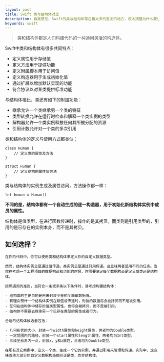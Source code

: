 ```yaml
---
layout: post
title: Swift 类与结构体对比
description: 自我感觉，Swift的类与结构体存在着太多的重复的地方，没太搞懂为什么要让这两个类型同时存在？
keywords: swift
---
```

> 类和结构体都是人们构建代码的一种通用灵活的构造体。

Swift中类和结构体有很多共同特点：

- 定义属性用于存储值
- 定义方法用于提供功能
- 定义附属脚本用于访问值
- 定义构造器用于生成初始化值
- 通过扩展以增加默认实现的功能
- 符合协议以对某类提供标准功能

与结构体相比，类还有如下的附加功能：

- 继承允许一个类继承另一个类的特征
- 类型转换允许在运行时检查和解释一个类实例的类型
- 解构器允许一个类实例释放任何其所被分配的资源
- 引用计数允许对一个类的多次引用

类和结构体的定义与使用方式都类似：

```
class Human {
    // 定义类的属性及方法
}

struct Human {
    // 定义结构的属性及方法
}
```

类与结构体的实例生成及属性访问，方法操作都一样：

```
let human = Human()
```

**不同的是，结构体都有一个自动生成的逐一构造器，用于初始化新结构体实例中成员的属性。**

结构体是值类型，在进行函数传递时，操作的是其拷贝。而类则是引用类型的，引用的是已存在的实例本身，而不是其拷贝。

## 如何选择？

```
在你的代码中，你可以使用类和结构体来定义你的自定义数据类型。

然而，结构体实例总是通过值传递，类实例总是通过引用传递。这意味两者适用不同的任务。当你在考虑一个工程项目的数据构造和功能的时候，你需要决定每个数据构造是定义成类还是结构体。

按照通用的准则，当符合一条或多条以下条件时，请考虑构建结构体：

- 结构体的主要目的是用来封装少量相关简单数据值。
- 有理由预计一个结构体实例在赋值或传递时，封装的数据将会被拷贝而不是被引用。
- 任何在结构体中储存的值类型属性，也将会被拷贝，而不是被引用。
- 结构体不需要去继承另一个已存在类型的属性或者行为。

合适的结构体候选者包括：

- 几何形状的大小，封装一个width属性和height属性，两者均为Double类型。
- 一定范围内的路径，封装一个start属性和length属性，两者均为Int类型。
- 三维坐标系内一点，封装x，y和z属性，三者均为Double类型。

在所有其它案例中，定义一个类，生成一个它的实例，并通过引用来管理和传递。实际中，这意味着绝大部分的自定义数据构造都应该是类，而非结构体。
```